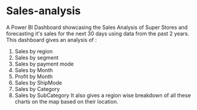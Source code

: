 # Sales-analysis
A Power BI Dashboard showcasing the Sales Analysis of Super Stores and forecasting it's sales for the next 30 days using data from the past 2 years. This dashboard gives an analysis of :
1. Sales by region
2. Sales by segment
3. Sales by payment mode
4. Sales by Month
5. Profit by Month
6. Sales by ShipMode
7. Sales by Category
8. Sales by SubCategory
It also gives a region wise breakdown of all these charts on the map based on their location.

